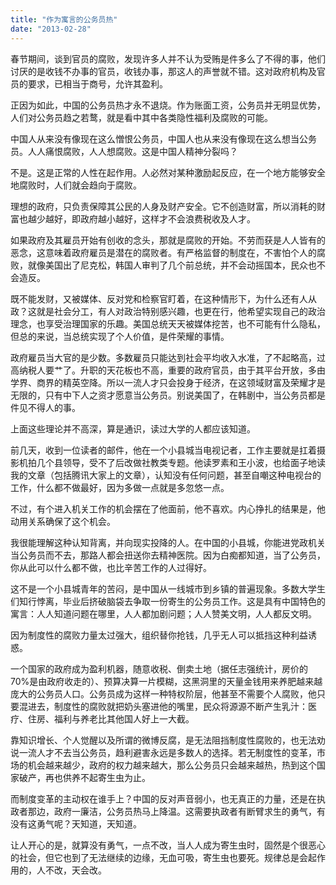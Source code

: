 ```yaml
---
title: "作为寓言的公务员热"
date: "2013-02-28"
---
```


春节期间，谈到官员的腐败，发现许多人并不认为受贿是件多么了不得的事，他们讨厌的是收钱不办事的官员，收钱办事，那这人的声誉就不错。这对政府机构及官员的要求，已相当于商号，允许其盈利。

正因为如此，中国的公务员热才永不退烧。作为账面工资，公务员并无明显优势，人们对公务员趋之若鹜，就是看中其中各类隐性福利及腐败的可能。

中国人从来没有像现在这么憎恨公务员，中国人也从来没有像现在这么想当公务员。人人痛恨腐败，人人想腐败。这是中国人精神分裂吗？

不是。这是正常的人性在起作用。人必然对某种激励起反应，在一个地方能够安全地腐败时，人们就会趋向于腐败。

理想的政府，只负责保障其公民的人身及财产安全。它不创造财富，所以消耗的财富也越少越好，即政府越小越好，这样才不会浪费税收及人才。

如果政府及其雇员开始有创收的念头，那就是腐败的开始。不劳而获是人人皆有的恶念，这意味着政府雇员是潜在的腐败者。有严格监督的制度在，不害怕个人的腐败，就像美国出了尼克松，韩国人审判了几个前总统，并不会动摇国本，民众也不会造反。

既不能发财，又被媒体、反对党和检察官盯着，在这种情形下，为什么还有人从政？这就是社会分工，有人对政治特别感兴趣，也更在行，他希望实现自己的政治理念，也享受治理国家的乐趣。美国总统天天被媒体挖苦，也不可能有什么隐私，但总的来说，当总统实现了个人价值，是件荣耀的事情。

政府雇员当大官的是少数。多数雇员只能达到社会平均收入水准，了不起略高，过高纳税人要艹了。升职的天花板也不高，重要的政府官员，由于其平台开放，多由学界、商界的精英空降。所以一流人才只会投身于经济，在这领域财富及荣耀才是无限的，只有中下人之资才愿意当公务员。别说美国了，在韩剧中，当公务员都是件见不得人的事。

上面这些理论并不高深，算是通识，读过大学的人都应该知道。

前几天，收到一位读者的邮件，他在一个小县城当电视记者，工作主要就是扛着摄影机拍几个县领导，受不了后改做社教类专题。他读罗素和王小波，也给面子地读我的文章（包括腾讯大家上的文章），认知没有任何问题，甚至自嘲这种电视台的工作，什么都不做最好，因为多做一点就是多忽悠一点。

不过，有个进入机关工作的机会摆在了他面前，他不喜欢。内心挣扎的结果是，他动用关系确保了这个机会。

我很能理解这种认知背离，并向现实投降的人。在中国的小县城，你能进党政机关当公务员而不去，那路人都会扭送你去精神医院。因为白痴都知道，当了公务员，你从此可以什么都不做，也比辛苦工作的人过得好。

这不是一个小县城青年的苦闷，是中国从一线城市到乡镇的普遍现象。多数大学生们知行悖离，毕业后挤破脑袋去争取一份寄生的公务员工作。这是具有中国特色的寓言：人人知道问题在哪里，人人都加剧问题；人人赞美文明，人人都反文明。

因为制度性的腐败力量太过强大，组织替你抢钱，几乎无人可以抵挡这种利益诱惑。

一个国家的政府成为盈利机器，随意收税、倒卖土地（据任志强统计，房价的70%是由政府收走的）、预算决算一片模糊，这黑洞里的天量金钱用来养肥越来越庞大的公务员人口。公务员成为这样一种特权阶层，他甚至不需要个人腐败，他只要混进去，制度性的腐败就把奶头塞进他的嘴里，民众将源源不断产生乳汁：医疗、住房、福利与养老比其他国人好上一大截。

靠知识增长、个人觉醒以及所谓的微博反腐，是无法阻挡制度性腐败的，也无法劝说一流人才不去当公务员，趋利避害永远是多数人的选择。若无制度性的变革，市场的机会越来越少，政府的权力越来越大，那么公务员只会越来越热，热到这个国家破产，再也供养不起寄生虫为止。

而制度变革的主动权在谁手上？中国的反对声音弱小，也无真正的力量，还是在执政者那边，政府一廉洁，公务员热马上降温。这需要执政者有断臂求生的勇气，有没有这勇气呢？天知道，天知道。

让人开心的是，就算没有勇气，一点不改，当人人成为寄生虫时，固然是个很恶心的社会，但它也到了无法继续的边缘，无血可吸，寄生虫也要死。规律总是会起作用的，人不改，天会改。
